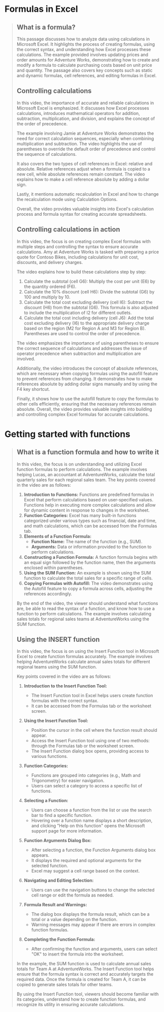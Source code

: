 # Formulas in Excel

> ## What is a formula?
> This passage discusses how to analyze data using calculations in Microsoft Excel. It highlights the process of creating formulas, using the correct syntax, and understanding how Excel processes these calculations. The example provided involves updating prices and order amounts for Adventure Works, demonstrating how to create and modify a formula to calculate purchasing costs based on unit price and quantity. The passage also covers key concepts such as static and dynamic formulas, cell references, and editing formulas in Excel.
>
> ## Controlling calculations
> In this video, the importance of accurate and reliable calculations in Microsoft Excel is emphasized. It discusses how Excel processes calculations, introduces mathematical operators for addition, subtraction, multiplication, and division, and explains the concept of the order of precedence.
> 
> The example involving Jamie at Adventure Works demonstrates the need for correct calculation sequences, especially when combining multiplication and subtraction. The video highlights the use of parentheses to override the default order of precedence and control the sequence of calculations.
> 
> It also covers the two types of cell references in Excel: relative and absolute. Relative references adjust when a formula is copied to a new cell, while absolute references remain constant. The video explains how to make a cell reference absolute by adding a dollar sign.
> 
> Lastly, it mentions automatic recalculation in Excel and how to change the recalculation mode using Calculation Options.
> 
> Overall, the video provides valuable insights into Excel's calculation process and formula syntax for creating accurate spreadsheets.
>
> ## Controlling calculations in action
> In this video, the focus is on creating complex Excel formulas with multiple steps and controlling the syntax to ensure accurate calculations. Amy at Adventure Works is tasked with preparing a price quote for Contoso Bikes, including calculations for unit cost, discounts, and delivery charges.
> 
> The video explains how to build these calculations step by step:
> 1. Calculate the subtotal (cell G6): Multiply the cost per unit (E6) by the quantity ordered (F6).
> 2. Calculate the 10% discount (cell H6): Divide the subtotal (G6) by 100 and multiply by 10.
> 3. Calculate the total cost excluding delivery (cell I6): Subtract the discount (H6) from the subtotal (G6). This formula is also adjusted to include the multiplication of I2 for different outlets.
> 4. Calculate the total cost including delivery (cell J6): Add the total cost excluding delivery (I6) to the appropriate delivery charge based on the region (M2 for Region A and M3 for Region B). Parentheses are used to control the order of precedence.
> 
> The video emphasizes the importance of using parentheses to ensure the correct sequence of calculations and addresses the issue of operator precedence when subtraction and multiplication are involved.
> 
> Additionally, the video introduces the concept of absolute references, which are necessary when copying formulas using the autofill feature to prevent references from changing. It demonstrates how to make references absolute by adding dollar signs manually and by using the F4 key shortcut.
> 
> Finally, it shows how to use the autofill feature to copy the formulas to other cells efficiently, ensuring that the necessary references remain absolute.
> Overall, the video provides valuable insights into building and controlling complex Excel formulas for accurate calculations.


# Getting started with functions
> ## What is a function formula and how to write it
> In this video, the focus is on understanding and utilizing Excel function formulas to perform calculations. The example involves helping Lucas, an accountant at AdventureWorks, calculate the total quarterly sales for each regional sales team.
> The key points covered in the video are as follows:
> 1. **Introduction to Functions:**
   Functions are predefined formulas in Excel that perform calculations based on user-specified values. Functions help in executing more complex calculations and allow for dynamic content in response to changes in the worksheet.
> 2. **Function Categories:**
   Excel has many built-in functions categorized under various types such as financial, date and time, and math calculations, which can be accessed from the Formulas tab.
> 3. **Elements of a Function Formula:**
>    - **Function Name:** The name of the function (e.g., SUM).
>    - **Arguments:** Data or information provided to the function to perform calculations.
> 4. **Constructing a Function Formula:**
    A function formula begins with an equal sign followed by the function name, then the arguments enclosed within parentheses.
> 5. **Using the SUM Function:**
   An example is shown using the SUM function to calculate the total sales for a specific range of cells.
> 6. **Copying Formulas with Autofill:**
   The video demonstrates using the Autofill feature to copy a formula across cells, adjusting the references accordingly.
> 
> By the end of the video, the viewer should understand what functions are, be able to read the syntax of a function, and know how to use a function to perform calculations. The example involves calculating sales totals for regional sales teams at AdventureWorks using the SUM function.
>
> ## Using the INSERT function
> In this video, the focus is on using the Insert Function tool in Microsoft Excel to create function formulas accurately. The example involves helping AdventureWorks calculate annual sales totals for different regional teams using the SUM function.
> 
> Key points covered in the video are as follows:
> 
> 1. **Introduction to the Insert Function Tool:**
>    - The Insert Function tool in Excel helps users create function formulas with the correct syntax.
>    - It can be accessed from the Formulas tab or the worksheet screen.
> 2. **Using the Insert Function Tool:**
>    - Position the cursor in the cell where the function result should appear.
>    - Access the Insert Function tool using one of two methods: through the Formulas tab or the worksheet screen.
>    - The Insert Function dialog box opens, providing access to various functions.
> 3. **Function Categories:**
>    - Functions are grouped into categories (e.g., Math and Trigonometry) for easier navigation.
>    - Users can select a category to access a specific list of functions.
> 
> 4. **Selecting a Function:**
>    - Users can choose a function from the list or use the search bar to find a specific function.
>    - Hovering over a function name displays a short description, and clicking "Help on this function" opens the Microsoft support page for more information.
> 5. **Function Arguments Dialog Box:**
>    - After selecting a function, the Function Arguments dialog box appears.
>    - It displays the required and optional arguments for the selected function.
>    - Excel may suggest a cell range based on the context.
> 6. **Navigating and Editing Selection:**
>    - Users can use the navigation buttons to change the selected cell range or edit the formula as needed.
> 7. **Formula Result and Warnings:**
>    - The dialog box displays the formula result, which can be a total or a value depending on the function.
>    - Warning messages may appear if there are errors in complex function formulas.
> 8. **Completing the Function Formula:**
>    - After confirming the function and arguments, users can select "OK" to insert the formula into the worksheet.
> 
> In the example, the SUM function is used to calculate annual sales totals for Team A at AdventureWorks. The Insert Function tool helps ensure that the formula syntax is correct and accurately targets the required data. Once the formula is created for Team A, it can be copied to generate sales totals for other teams.
> 
> By using the Insert Function tool, viewers should become familiar with its categories, understand how to create function formulas, and recognize its utility in ensuring accurate calculations.